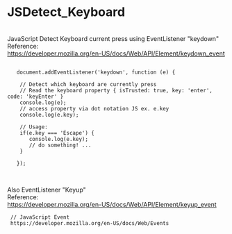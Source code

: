 # JSDetect_Keyboard
<br /> JavaScript Detect Keyboard current press using EventListener "keydown"
<br /> Reference:
<br /> https://developer.mozilla.org/en-US/docs/Web/API/Element/keydown_event 

```JS
   
   document.addEventListener('keydown', function (e) {

    // Detect which keyboard are currently press
    // Read the keyboard property { isTrusted: true, key: 'enter', code: 'keyEnter' }
    console.log(e);
    // access property via dot notation JS ex. e.key
    console.log(e.key);

    // Usage: 
    if(e.key === 'Escape') {
       console.log(e.key);
       // do something! ...
    }

   });
   
```

<br /> Also EventListener "Keyup" 
<br /> Reference: 
<br /> https://developer.mozilla.org/en-US/docs/Web/API/Element/keyup_event <br />


```JS
 // JavaScript Event
 https://developer.mozilla.org/en-US/docs/Web/Events
```
